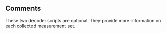 ## Comments
These two decoder scripts are optional. They provide more information
on each collected measurement set.